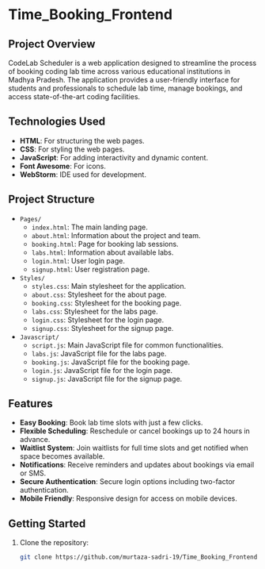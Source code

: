 # Time_Booking_Frontend

## Project Overview

CodeLab Scheduler is a web application designed to streamline the process of booking coding lab time across various educational institutions in Madhya Pradesh. The application provides a user-friendly interface for students and professionals to schedule lab time, manage bookings, and access state-of-the-art coding facilities.

## Technologies Used

- **HTML**: For structuring the web pages.
- **CSS**: For styling the web pages.
- **JavaScript**: For adding interactivity and dynamic content.
- **Font Awesome**: For icons.
- **WebStorm**: IDE used for development.

## Project Structure

- `Pages/`
  - `index.html`: The main landing page.
  - `about.html`: Information about the project and team.
  - `booking.html`: Page for booking lab sessions.
  - `labs.html`: Information about available labs.
  - `login.html`: User login page.
  - `signup.html`: User registration page.
- `Styles/`
  - `styles.css`: Main stylesheet for the application.
  - `about.css`: Stylesheet for the about page.
  - `booking.css`: Stylesheet for the booking page.
  - `labs.css`: Stylesheet for the labs page.
  - `login.css`: Stylesheet for the login page.
  - `signup.css`: Stylesheet for the signup page.
- `Javascript/`
  - `script.js`: Main JavaScript file for common functionalities.
  - `labs.js`: JavaScript file for the labs page.
  - `booking.js`: JavaScript file for the booking page.
  - `login.js`: JavaScript file for the login page.
  - `signup.js`: JavaScript file for the signup page.

## Features

- **Easy Booking**: Book lab time slots with just a few clicks.
- **Flexible Scheduling**: Reschedule or cancel bookings up to 24 hours in advance.
- **Waitlist System**: Join waitlists for full time slots and get notified when space becomes available.
- **Notifications**: Receive reminders and updates about bookings via email or SMS.
- **Secure Authentication**: Secure login options including two-factor authentication.
- **Mobile Friendly**: Responsive design for access on mobile devices.

## Getting Started

1. Clone the repository:
   ```sh
   git clone https://github.com/murtaza-sadri-19/Time_Booking_Frontend.git# Time_Booking_Frontend